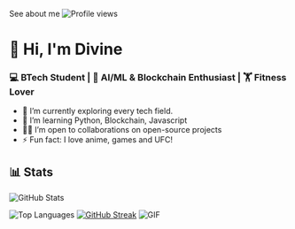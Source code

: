 See about me
![Profile views](https://komarev.com/ghpvc/?username=Divine&color=blue)
# 👋 Hi, I'm Divine
### 💻 BTech Student | 🧠 AI/ML & Blockchain Enthusiast | 🏋️ Fitness Lover

- 🔭 I’m currently exploring every tech field.
- 🌱 I’m learning Python, Blockchain, Javascript
- 👨‍💻 I’m open to collaborations on open-source projects
- ⚡ Fun fact: I love anime, games and UFC!
## 📊 Stats 
![GitHub Stats](https://github-readme-stats.vercel.app/api?username=Divine&show_icons=true&theme=github_dark)

![Top Languages](https://github-readme-stats.vercel.app/api/top-langs/?username=Divine&layout=compact&theme=radical)
[![GitHub Streak](https://github-readme-streak-stats.herokuapp.com/?user=Divine&theme=radical)](https://git.io/streak-stats)
![GIF](https://media3.giphy.com/media/v1.Y2lkPTc5MGI3NjExbW5obGo2Zzc0bHd0bGwxaHF4aTRwZnBxbDhiNW10cDBkenpsaXRlMyZlcD12MV9pbnRlcm5hbF9naWZfYnlfaWQmY3Q9Zw/dS4ydfq6rdsFDy5ldV/giphy.gif)

